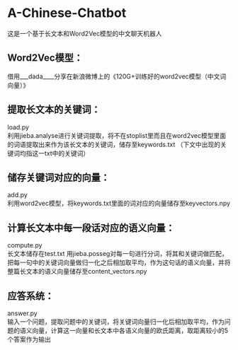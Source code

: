 # A-Chinese-Chatbot

这是一个基于长文本和Word2Vec模型的中文聊天机器人

## Word2Vec模型：
借用___dada____分享在新浪微博上的《120G+训练好的word2vec模型（中文词向量）》

## 提取长文本的关键词：
load.py</br>
利用jieba.analyse进行关键词提取，将不在stoplist里而且在word2vec模型里面的词语提取出来作为该长文本的关键词，储存至keywords.txt
（下文中出现的关键词均指这一txt中的关键词）

## 储存关键词对应的向量：
add.py</br>
利用word2vec模型，将keywords.txt里面的词对应的向量储存至keyvectors.npy

## 计算长文本中每一段话对应的语义向量：
compute.py</br>
长文本储存在test.txt
用jieba.posseg对每一句进行分词，将其和关键词做匹配，把每一句中的关键词向量做归一化之后相加取平均，作为这句话的语义向量，并将整篇长文本的语义向量储存至content_vectors.npy

## 应答系统：
answer.py</br>
输入一个问题，提取问题中的关键词，将关键词向量归一化后相加取平均，作为问题的语义向量，计算这一向量和长文本中各语义向量的欧氏距离，取距离较小的5个答案作为输出
